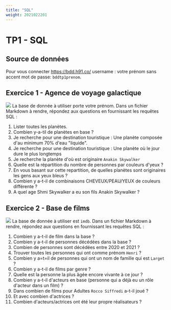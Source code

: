 ```yaml
---
title: "SQL"
weight: 2021022201
---
```


# TP1 - SQL

## Source de données

Pour vous connecter
https://bdd.h91.co/
username : votre prénom sans accent
mot de passe: `bddtp1prenom`.

        

## Exercice 1 - Agence de voyage galactique
![](../tp1.png)
La base de donnée à utiliser porte votre prénom. Dans un fichier Markdown à rendre, répondez aux questions en fournissant les requêtes SQL :

1. Lister toutes les planètes.
2. Combien y-a-til de planètes en base ?
3. Je recherche pour une destination touristique : Une planète composée d'au minimum 70% d'eau "liquide".
4. Je recherche pour une destination touristique : Une planète où le jour dure le plus longtemps
5. Je recherche la planète d'où est originaire `Anakin Skywalker`
6. Quelle est la répartition du nombre de personnes par couleurs d'yeux ?
7. En vous basant sur cette repartition, de quelles planètes sont originaires les gens aux yeux bleus ?
8. Combien y a-t-il de combinaisons CHEVEUX/PEAU/YEUX de couleurs différente ? 
9. A quel age Shmi Skywalker a eu son fils Anakin Skywalker ?


## Exercice 2 - Base de films

![](../tp2.png)
La base de donnée à utiliser est `imdb`. 
Dans un fichier Markdown à rendre, répondez aux questions en fournissant les requêtes SQL :


1. Combien y a-t-il de film dans la base ?
2. Combien y a-t-il de personnes décédées dans la base ?
3. Combien de personnes sont décédées entre 2020 et 2021 ?
4. Trouver toutes les personnes qui ont comme prénom `Henri` ?
5. Combien y a=t=il de personnes qui ont un nom de famille qui est `Larget` ?
6. Combien y a-t-il de films par genre ?
7. Quelle est la personne la plus âgée encore vivante à ce jour ?
8. Combien y a-t-il d'acteurs en base (personne qui a déjà eu un rôle d'acteur dans un film) ?
9. Dans combien de films pour Adultes `Rocco Siffredi` a-t-il joué ?
10. Et avec combien d'actrices ?
11. Combien d'acteurs/actrices ont été leur propre réalisateurs ?



